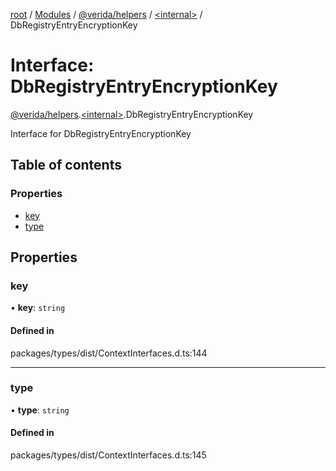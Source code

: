 [root](../README.md) / [Modules](../modules.md) / [@verida/helpers](../modules/verida_helpers.md) / [<internal\>](../modules/verida_helpers._internal_.md) / DbRegistryEntryEncryptionKey

# Interface: DbRegistryEntryEncryptionKey

[@verida/helpers](../modules/verida_helpers.md).[<internal\>](../modules/verida_helpers._internal_.md).DbRegistryEntryEncryptionKey

Interface for DbRegistryEntryEncryptionKey

## Table of contents

### Properties

- [key](verida_helpers._internal_.DbRegistryEntryEncryptionKey.md#key)
- [type](verida_helpers._internal_.DbRegistryEntryEncryptionKey.md#type)

## Properties

### key

• **key**: `string`

#### Defined in

packages/types/dist/ContextInterfaces.d.ts:144

___

### type

• **type**: `string`

#### Defined in

packages/types/dist/ContextInterfaces.d.ts:145
